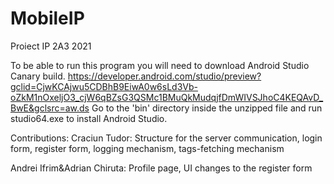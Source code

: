 # MobileIP
Proiect IP 2A3 2021

To be able to run this program you will need to download Android Studio Canary build.
https://developer.android.com/studio/preview?gclid=CjwKCAjwu5CDBhB9EiwA0w6sLd3Vb-oZkM1nOxeljO3_cjW6qBZsG3QSMc1BMuQkMudqjfDmWIVSJhoC4KEQAvD_BwE&gclsrc=aw.ds
Go to the 'bin' directory inside the unzipped file and run studio64.exe to install Android Studio.

Contributions:
Craciun Tudor: Structure for the server communication, login form, register form, logging mechanism, tags-fetching mechanism

Andrei Ifrim&Adrian Chiruta: Profile page, UI changes to the register form
